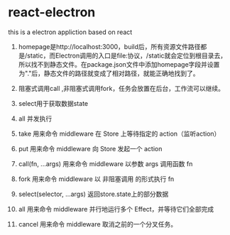 # react-electron
this is a electron appliction based on react

1. homepage是http://localhost:3000，build后，所有资源文件路径都是/static，而Electron调用的入口是file:协议，/static就会定位到根目录去，所以找不到静态文件。在package.json文件中添加homepage字段并设置为"."后，静态文件的路径就变成了相对路径，就能正确地找到了。

2. 阻塞式调用call ,非阻塞式调用fork，任务会放置在后台，工作流可以继续。

3. select用于获取数据state

4. all 并发执行

5. take 用来命令 middleware 在 Store 上等待指定的 action（监听action）

6. put 用来命令 middleware 向 Store 发起一个 action

7. call(fn, ...args) 用来命令 middleware 以参数 args 调用函数 fn 

8. fork 用来命令 middleware 以 非阻塞调用 的形式执行 fn

9. select(selector, ...args)  返回store.state上的部分数据

10. all 用来命令 middleware 并行地运行多个 Effect，并等待它们全部完成

11. cancel 用来命令 middleware 取消之前的一个分叉任务。
